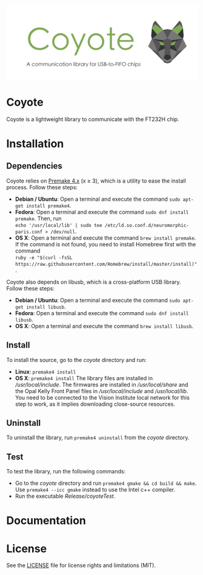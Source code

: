 ![coyote](coyoteBanner.png "The Coyote banner")

# Coyote

Coyote is a lightweight library to communicate with the FT232H chip.

# Installation

## Dependencies

Coyote relies on [Premake 4.x](https://github.com/premake/premake-4.x) (x ≥ 3), which is a utility to ease the install process. Follow these steps:
  - __Debian / Ubuntu__: Open a terminal and execute the command `sudo apt-get install premake4`.
  - __Fedora__: Open a terminal and execute the command `sudo dnf install premake`. Then, run<br />
  `echo '/usr/local/lib' | sudo tee /etc/ld.so.conf.d/neuromorphic-paris.conf > /dev/null`.
  - __OS X__: Open a terminal and execute the command `brew install premake`. If the command is not found, you need to install Homebrew first with the command<br />
  `ruby -e "$(curl -fsSL https://raw.githubusercontent.com/Homebrew/install/master/install)"`.

Coyote also depends on libusb, which is a cross-platform USB library. Follow these steps:
  - __Debian / Ubuntu__: Open a terminal and execute the command `sudo apt-get install libusb`.
  - __Fedora__: Open a terminal and execute the command `sudo dnf install libusb`.
  - __OS X__: Open a terminal and execute the command `brew install libusb`.

## Install

To install the source, go to the *coyote* directory and run:
  - __Linux__: `premake4 install`
  - __OS X__: `premake4 install`
The library files are installed in */usr/local/include*. The firmwares are installed in */usr/local/share* and the Opal Kelly Front Panel files in */usr/local/include* and */usr/local/lib*. You need to be connected to the Vision Institute local network for this step to work, as it implies downloading close-source resources.

## Uninstall

To uninstall the library, run `premake4 uninstall` from the *coyote* directory.

## Test

To test the library, run the following commands:
  - Go to the *coyote* directory and run `premake4 gmake && cd build && make`. Use `premake4 --icc gmake` instead to use the Intel c++ compiler.
  - Run the executable *Release/coyoteTest*.

# Documentation


# License

See the [LICENSE](LICENSE.md) file for license rights and limitations (MIT).
